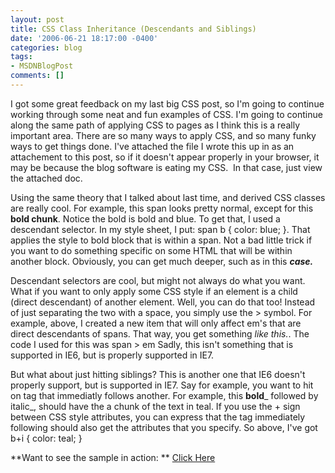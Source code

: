 ```yaml
---
layout: post
title: CSS Class Inheritance (Descendants and Siblings)
date: '2006-06-21 18:17:00 -0400'
categories: blog
tags:
- MSDNBlogPost
comments: []
---
```


I got some great feedback on my last big CSS post, so I'm going to continue working through some neat and fun examples of CSS. I'm going to continue along the same path of applying CSS to pages as I think this is a really important area. There are so many ways to apply CSS, and so many funky ways to get things done. I've attached the file I wrote this up in as an attachement to this post, so if it doesn't appear properly in your browser, it may be because the blog software is eating my CSS.  In that case, just view the attached doc.

Using the same theory that I talked about last time, and derived CSS classes are really cool. For example, <span>this span looks pretty normal, except for this **bold chunk**</span>. Notice the bold is bold and blue. To get that, I used a descendant selector. In my style sheet, I put: <span class="styleSample">span b { color: blue; }</span>. That applies the style to bold block that is within a span. Not a bad little trick if you want to do something specific on some HTML that will be within another block. <span>Obviously, you can get much deeper, such as in this _**case.**_</span>

Descendant selectors are cool, but might not always do what you want. What if you want to only apply some CSS style if an element is a child (direct descendant) of another element. Well, you can do that too! Instead of just separating the two with a space, you simply use the &gt; symbol. For example, above, I created a new item that will only affect em's that are direct descendants of spans. <span>That way, you get something _like this._</span>. The code I used for this was <span class="styleSample">span &gt; em</span> Sadly, this isn't something that is supported in IE6, but is properly supported in IE7.

But what about just hitting siblings? This is another one that IE6 doesn't properly support, but is supported in IE7. Say for example, you want to hit on tag that immediatly follows another. For example, this **bold**_ followed by italic_, should have the a chunk of the text in teal. If you use the + sign between CSS style attributes, you can express that the tag immediately following should also get the attributes that you specify. So above, I've got <span class="styleSample">b+i { color: teal; }</span>

**Want to see the sample in action: ** [Click Here](/samples/inheritance.aspx)